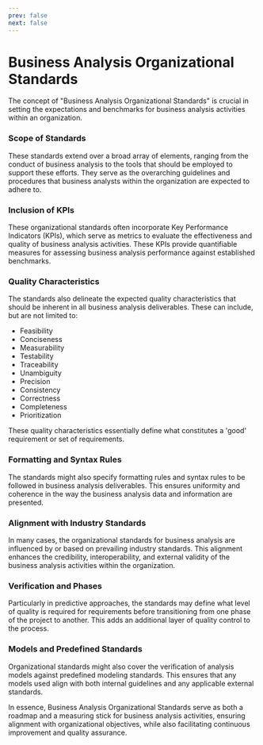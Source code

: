 ```yaml
---
prev: false
next: false
---
```


# Business Analysis Organizational Standards

The concept of "Business Analysis Organizational Standards" is crucial in setting the expectations and benchmarks for business analysis activities within an organization.

### Scope of Standards

These standards extend over a broad array of elements, ranging from the conduct of business analysis to the tools that should be employed to support these efforts. They serve as the overarching guidelines and procedures that business analysts within the organization are expected to adhere to.

### Inclusion of KPIs

These organizational standards often incorporate Key Performance Indicators (KPIs), which serve as metrics to evaluate the effectiveness and quality of business analysis activities. These KPIs provide quantifiable measures for assessing business analysis performance against established benchmarks.

### Quality Characteristics

The standards also delineate the expected quality characteristics that should be inherent in all business analysis deliverables. These can include, but are not limited to:

- Feasibility
- Conciseness
- Measurability
- Testability
- Traceability
- Unambiguity
- Precision
- Consistency
- Correctness
- Completeness
- Prioritization

These quality characteristics essentially define what constitutes a 'good' requirement or set of requirements.

### Formatting and Syntax Rules

The standards might also specify formatting rules and syntax rules to be followed in business analysis deliverables. This ensures uniformity and coherence in the way the business analysis data and information are presented.

### Alignment with Industry Standards

In many cases, the organizational standards for business analysis are influenced by or based on prevailing industry standards. This alignment enhances the credibility, interoperability, and external validity of the business analysis activities within the organization.

### Verification and Phases

Particularly in predictive approaches, the standards may define what level of quality is required for requirements before transitioning from one phase of the project to another. This adds an additional layer of quality control to the process.

### Models and Predefined Standards

Organizational standards might also cover the verification of analysis models against predefined modeling standards. This ensures that any models used align with both internal guidelines and any applicable external standards.

In essence, Business Analysis Organizational Standards serve as both a roadmap and a measuring stick for business analysis activities, ensuring alignment with organizational objectives, while also facilitating continuous improvement and quality assurance.
